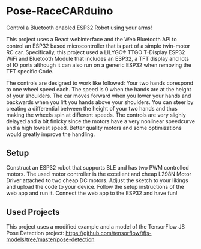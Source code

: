# Pose-RaceCARduino

Control a Bluetooth enabled ESP32 Robot using your arms!

This project uses a React webinterface and the Web Bluetooth API to control an ESP32 based microcontroller that is part of a simple twin-motor RC car. Specifically, this project used a LILYGO® TTGO T-Display ESP32 WiFi and Bluetooth Module that includes an ESP32, a TFT display and lots of IO ports although it can also run on a generic ESP32 when removing the TFT specific Code.

The controls are designed to work like followed: Your two hands corespond to one wheel speed each. The speed is 0 when the hands are at the height of your shoulders. The car moves forward when you lower your hands and backwards when you lift you hands above your shoulders. You can steer by creating a differential between the height of your two hands and thus making the wheels spin at different speeds. The controls are very slighly delayed and a bit finicky since the motors have a very nonlinear speedcurve and a high lowest speed. Better quality motors and some optimizations would greatly improve the handling.

## Setup

Construct an ESP32 robot that supports BLE and has two PWM controlled motors. The used motor controller is the excellent and cheap L298N Motor Driver attached to two cheap DC motors. Adjust the sketch to your likings and upload the code to your device. Follow the setup instructions of the web app and run it. Connect the web app to the ESP32 and have fun!

## Used Projects

This project uses a modified example and a model of the TensorFlow JS Pose Detection project: https://github.com/tensorflow/tfjs-models/tree/master/pose-detection
